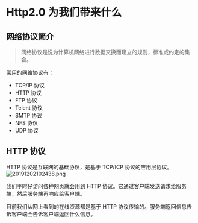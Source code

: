 # Http2.0 为我们带来什么

## 网络协议简介

> 网络协议是说为计算机网络进行数据交换而建立的规则，标准或约定的集合。

常用的网络协议有：

- TCP/IP 协议
- HTTP 协议
- FTP 协议
- Telent 协议
- SMTP 协议
- NFS 协议
- UDP 协议

## HTTP 协议

HTTP 协议是互联网的基础协议，是基于 TCP/ICP 协议的应用层协议。
![20191202102438.png](https://i.loli.net/2019/12/02/x9iIhWJClNw5Srv.png)

我们平时仔访问各种网页就会用到 HTTP 协议。它通过客户端发送请求给服务端，然后服务端再响应给客户端。

目前我们从网上看到的在线资源都是基于 HTTP 协议传输的。服务端返回信息告诉客户端会告诉客户端返回什么信息。
